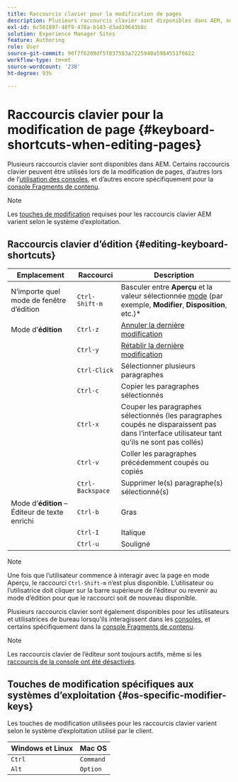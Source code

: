 ```yaml
---
title: Raccourcis clavier pour la modification de pages
description: Plusieurs raccourcis clavier sont disponibles dans AEM, notamment pour la modification de pages
exl-id: 6c501897-48f9-478a-b143-d3ad19643b8c
solution: Experience Manager Sites
feature: Authoring
role: User
source-git-commit: 90f7f6209df5f837583a7225940a5984551f6622
workflow-type: tm+mt
source-wordcount: '238'
ht-degree: 93%

---
```


# Raccourcis clavier pour la modification de page {#keyboard-shortcuts-when-editing-pages}

Plusieurs raccourcis clavier sont disponibles dans AEM. Certains raccourcis clavier peuvent être utilisés lors de la modification de pages, d’autres lors de l’[utilisation des consoles](/help/sites-cloud/authoring/sites-console/keyboard-shortcuts.md), et d’autres encore spécifiquement pour la [console Fragments de contenu](/help/sites-cloud/administering/content-fragments/keyboard-shortcuts.md).

>[!NOTE]
>
>Les [touches de modification](#os-specific-modifier-keys) requises pour les raccourcis clavier AEM varient selon le système d’exploitation.

## Raccourcis clavier d’édition {#editing-keyboard-shortcuts}

| Emplacement | Raccourci | Description |
|---|---|---|
| N’importe quel mode de fenêtre d’édition | `Ctrl-Shift-m` | Basculer entre **Aperçu** et la valeur sélectionnée [mode](/help/sites-cloud/authoring/page-editor/introduction.md#mode-selector) (par exemple, **Modifier**, **Disposition**, etc.)* |
| Mode d’**édition** | `Ctrl-z` | [Annuler la dernière modification](/help/sites-cloud/authoring/page-editor/edit-content.md) |
|  | `Ctrl-y` | [Rétablir la dernière modification](/help/sites-cloud/authoring/page-editor/edit-content.md#undoing-and-redoing-page-edits) |
|  | `Ctrl-Click` | Sélectionner plusieurs paragraphes |
|  | `Ctrl-c` | Copier les paragraphes sélectionnés |
|  | `Ctrl-x` | Couper les paragraphes sélectionnés (les paragraphes coupés ne disparaissent pas dans l’interface utilisateur tant qu’ils ne sont pas collés) |
|  | `Ctrl-v` | Coller les paragraphes précédemment coupés ou copiés |
|  | `Ctrl-Backspace` | Supprimer le(s) paragraphe(s) sélectionné(s) |
| Mode d’**édition** – Éditeur de texte enrichi | `Ctrl-b` | Gras |
|  | `Ctrl-I` | Italique |
|  | `Ctrl-u` | Souligné |

>[!NOTE]
>
>Une fois que l’utilisateur commence à interagir avec la page en mode Aperçu, le raccourci `Ctrl-Shift-m` n’est plus disponible. L’utilisateur ou l’utilisatrice doit cliquer sur la barre supérieure de l’éditeur ou revenir au mode d’édition pour que le raccourci soit de nouveau disponible.

Plusieurs raccourcis clavier sont également disponibles pour les utilisateurs et utilisatrices de bureau lorsqu’ils interagissent dans les [consoles](/help/sites-cloud/authoring/sites-console/keyboard-shortcuts.md), et certains spécifiquement dans la [console Fragments de contenu](/help/sites-cloud/administering/content-fragments/keyboard-shortcuts.md).

>[!NOTE]
>
>Les raccourcis clavier de l’éditeur sont toujours actifs, même si les [raccourcis de la console ont été désactivés](/help/sites-cloud/authoring/sites-console/keyboard-shortcuts.md#deactivating-keyboard-shortcuts).

## Touches de modification spécifiques aux systèmes d’exploitation {#os-specific-modifier-keys}

Les touches de modification utilisées pour les raccourcis clavier varient selon le système d’exploitation utilisé par le client.

| Windows et Linux | Mac OS |
|---|---|
| `Ctrl` | `Command` |
| `Alt` | `Option` |
